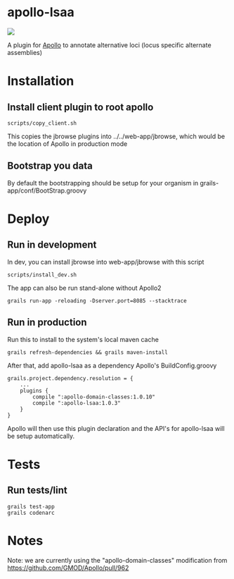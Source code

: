 # apollo-lsaa

[![](https://travis-ci.org/elsiklab/apollo_lsaa.svg?branch=master)](https://travis-ci.org/elsiklab/apollo_lsaa)

A plugin for [Apollo](http://github.com/GMOD/Apollo) to annotate alternative loci (locus specific alternate assemblies)


# Installation

## Install client plugin to root apollo
    
    scripts/copy_client.sh

This copies the jbrowse plugins into ../../web-app/jbrowse, which would be the location of Apollo in production mode

## Bootstrap you data

By default the bootstrapping should be setup for your organism in grails-app/conf/BootStrap.groovy

# Deploy

## Run in development


In dev, you can install jbrowse into web-app/jbrowse with this script

    scripts/install_dev.sh

The app can also be run stand-alone without Apollo2

    grails run-app -reloading -Dserver.port=8085 --stacktrace

## Run in production

Run this to install to the system's local maven cache

    grails refresh-dependencies && grails maven-install

After that, add apollo-lsaa as a dependency Apollo's BuildConfig.groovy

    grails.project.dependency.resolution = {
        ...
        plugins {
            compile ":apollo-domain-classes:1.0.10"
            compile ":apollo-lsaa:1.0.3"
        }
    }

Apollo will then use this plugin declaration and the API's for apollo-lsaa will be setup automatically.

# Tests

## Run tests/lint

    grails test-app
    grails codenarc


# Notes

Note: we are currently using the "apollo-domain-classes" modification from https://github.com/GMOD/Apollo/pull/962


